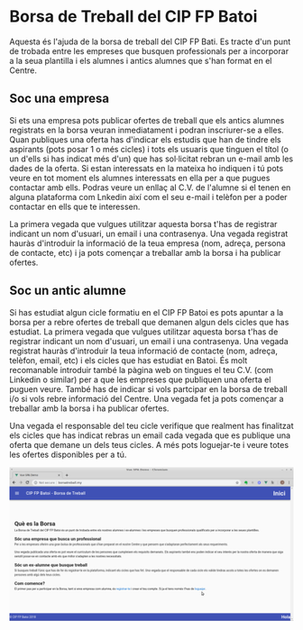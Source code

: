 # Borsa de Treball del CIP FP Batoi
Aquesta és l'ajuda de la borsa de treball del CIP FP Bati. Es tracte d'un punt de trobada entre les empreses que busquen professionals per a incorporar a la seua plantilla i els alumnes i antics alumnes que s'han format en el Centre.

## Soc una empresa
Si ets una empresa pots publicar ofertes de treball que els antics alumnes registrats en la borsa veuran inmediatament i podran inscriurer-se a elles. Quan publiques una oferta has d'indicar els estudis que han de tindre els aspirants (pots posar 1 o més cicles) i tots els usuaris que tinguen el títol (o un d'ells si has indicat més d'un) que has sol·licitat rebran un e-mail amb les dades de la oferta. Si estan interessats en la mateixa ho indiquen i tú pots veure en tot moment els alumnes interessats en ella per a que pugues contactar amb ells. Podras veure un enllaç al C.V. de l'alumne si el tenen en alguna plataforma com Lnkedin així com el seu e-mail i telèfon per a poder contactar en ells que te interessen.

La primera vegada que vulgues utilitzar aquesta borsa t'has de registrar indicant un nom d'usuari, un email i una contrasenya. Una vegada registrat hauràs d'introduir la informació de la teua empresa (nom, adreça, persona de contacte, etc) i ja pots començar a treballar amb la borsa i ha publicar ofertes.

## Soc un antic alumne
Si has estudiat algun cicle formatiu en el CIP FP Batoi es pots apuntar a la borsa per a rebre ofertes de treball que demanen algun dels cicles que has estudiat. La primera vegada que vulgues utilitzar aquesta borsa t'has de registrar indicant un nom d'usuari, un email i una contrasenya. Una vegada registrat hauràs d'introduir la teua informació de contacte (nom, adreça, telèfon, email, etc) i els cicles que has estudiat en Batoi. És molt recomanable introduir també la pàgina web on tingues el teu C.V. (com Linkedin o similar) per a que les empreses que publiquen una oferta el puguen veure. També has de indicar si vols partcipar en la borsa de treball i/o si vols rebre informació del Centre. Una vegada fet ja pots començar a treballar amb la borsa i ha publicar ofertes.

Una vegada el responsable del teu cicle verifique que realment has finalitzat els cicles que has indicat rebras un email cada vegada que es publique una oferta que demane un dels teus cicles. A més pots loguejar-te i veure totes les ofertes disponibles per a tú.

![Home](./img/home.png)
